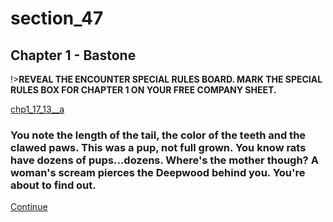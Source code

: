 
# section_47

## Chapter 1 - Bastone

!>**REVEAL THE ENCOUNTER SPECIAL RULES BOARD. MARK THE SPECIAL RULES BOX FOR CHAPTER 1 ON YOUR FREE COMPANY SHEET.**

[chp1_17_13__a](../../decomp/app/src/main/res/raw/chp1_17_13__a.mp3 ':include :type=audio')

### You note the length of the tail, the color of the teeth and the clawed paws. This was a pup, not full grown. You know rats have dozens of pups…dozens. Where's the mother though? A woman's scream pierces the Deepwood behind you. You're about to find out.

[Continue](output/chapter1/section_50.md)


